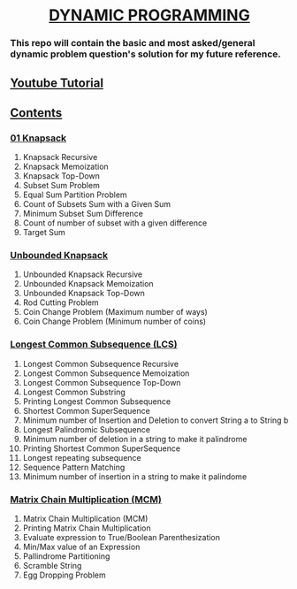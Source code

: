 <h1 align="center"><a href="#">DYNAMIC PROGRAMMING</a></h1>
<h3>This repo will contain the basic and most asked/general dynamic problem question's solution for my future reference.</h3>

<h2><a href="https://youtube.com/playlist?list=PL_z_8CaSLPWekqhdCPmFohncHwz8TY2Go">Youtube Tutorial</a></h2>

<h2><a href="#">Contents</a></h2>
<h3><a href="#">01 Knapsack</a></h3>
<ol>
    <li>Knapsack Recursive</li>
    <li>Knapsack Memoization</li>
    <li>Knapsack Top-Down</li>
    <li>Subset Sum Problem</li>
    <li>Equal Sum Partition Problem</li>
    <li>Count of Subsets Sum with a Given Sum</li>
    <li>Minimum Subset Sum Difference</li>
    <li>Count of number of subset with a given difference</li>
    <li>Target Sum</li>
</ol>
<h3><a href="#">Unbounded Knapsack</a></h3>
<ol>
    <li>Unbounded Knapsack Recursive</li>
    <li>Unbounded Knapsack Memoization</li>
    <li>Unbounded Knapsack Top-Down</li>
    <li>Rod Cutting Problem</li>
    <li>Coin Change Problem (Maximum number of ways)</li>
    <li>Coin Change Problem (Minimum number of coins)</li>
</ol>
<h3><a href="#">Longest Common Subsequence (LCS)</a></h3>
<ol>
    <li>Longest Common Subsequence Recursive</li>
    <li>Longest Common Subsequence Memoization</li>
    <li>Longest Common Subsequence Top-Down</li>
    <li>Longest Common Substring</li>
    <li>Printing Longest Common Subsequence</li>
    <li>Shortest Common SuperSequence</li>
    <li>Minimum number of Insertion and Deletion to convert String a to String b</li>
    <li>Longest Palindromic Subsequence</li>
    <li>Minimum number of deletion in a string to make it palindrome</li>
    <li>Printing Shortest Common SuperSequence</li>
    <li>Longest repeating subsequence</li>
    <li>Sequence Pattern Matching</li>
    <li>Minimum number of insertion in a string to make it palindome</li>
</ol>
<h3><a href="#">Matrix Chain Multiplication (MCM)</a></h3>
<ol>
    <li>Matrix Chain Multiplication (MCM)</li>
    <li>Printing Matrix Chain Multiplication</li>
    <li>Evaluate expression to True/Boolean Parenthesization</li>
    <li>Min/Max value of an Expression</li>
    <li>Pallindrome Partitioning</li>
    <li>Scramble String</li>
    <li>Egg Dropping Problem</li>
</ol>
